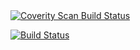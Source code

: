 <a href="https://scan.coverity.com/projects/nauart-skylog">
  <img alt="Coverity Scan Build Status"
       src="https://scan.coverity.com/projects/12417/badge.svg"/>
</a>

[![Build Status](https://travis-ci.org/nauart/skylog.svg?branch=master)](https://travis-ci.org/nauart/skylog)
